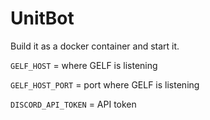 # UnitBot
Build it as a docker container and start it.

`GELF_HOST` = where GELF is listening

`GELF_HOST_PORT` = port where GELF is listening

`DISCORD_API_TOKEN` = API token
